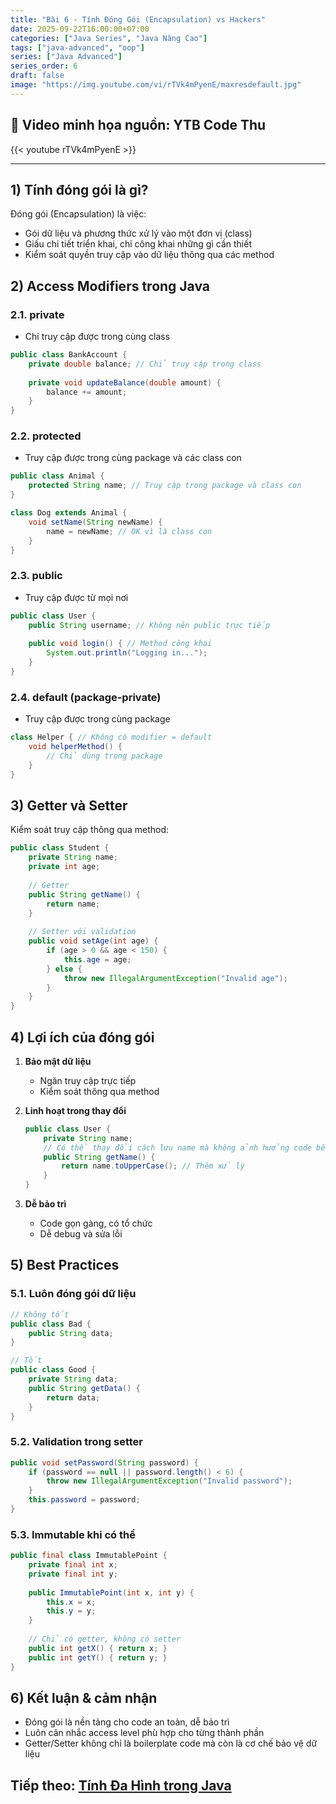 ```yaml
---
title: "Bài 6 - Tính Đóng Gói (Encapsulation) vs Hackers"
date: 2025-09-22T16:00:00+07:00
categories: ["Java Series", "Java Nâng Cao"]
tags: ["java-advanced", "oop"]
series: ["Java Advanced"]
series_order: 6
draft: false
image: "https://img.youtube.com/vi/rTVk4mPyenE/maxresdefault.jpg"
---
```


## 🎥 Video minh họa nguồn: YTB Code Thu
{{< youtube rTVk4mPyenE >}}

---

## 1) Tính đóng gói là gì?
Đóng gói (Encapsulation) là việc:
- Gói dữ liệu và phương thức xử lý vào một đơn vị (class)
- Giấu chi tiết triển khai, chỉ công khai những gì cần thiết
- Kiểm soát quyền truy cập vào dữ liệu thông qua các method

## 2) Access Modifiers trong Java

### 2.1. private
- Chỉ truy cập được trong cùng class
```java
public class BankAccount {
    private double balance; // Chỉ truy cập trong class
    
    private void updateBalance(double amount) {
        balance += amount;
    }
}
```

### 2.2. protected
- Truy cập được trong cùng package và các class con
```java
public class Animal {
    protected String name; // Truy cập trong package và class con
}

class Dog extends Animal {
    void setName(String newName) {
        name = newName; // OK vì là class con
    }
}
```

### 2.3. public
- Truy cập được từ mọi nơi
```java
public class User {
    public String username; // Không nên public trực tiếp
    
    public void login() { // Method công khai
        System.out.println("Logging in...");
    }
}
```

### 2.4. default (package-private)
- Truy cập được trong cùng package
```java
class Helper { // Không có modifier = default
    void helperMethod() {
        // Chỉ dùng trong package
    }
}
```

## 3) Getter và Setter
Kiểm soát truy cập thông qua method:

```java
public class Student {
    private String name;
    private int age;
    
    // Getter
    public String getName() {
        return name;
    }
    
    // Setter với validation
    public void setAge(int age) {
        if (age > 0 && age < 150) {
            this.age = age;
        } else {
            throw new IllegalArgumentException("Invalid age");
        }
    }
}
```

## 4) Lợi ích của đóng gói
1. **Bảo mật dữ liệu**
   - Ngăn truy cập trực tiếp
   - Kiểm soát thông qua method

2. **Linh hoạt trong thay đổi**
   ```java
   public class User {
       private String name;
       // Có thể thay đổi cách lưu name mà không ảnh hưởng code bên ngoài
       public String getName() {
           return name.toUpperCase(); // Thêm xử lý
       }
   }
   ```

3. **Dễ bảo trì**
   - Code gọn gàng, có tổ chức
   - Dễ debug và sửa lỗi

## 5) Best Practices

### 5.1. Luôn đóng gói dữ liệu
```java
// Không tốt
public class Bad {
    public String data;
}

// Tốt
public class Good {
    private String data;
    public String getData() {
        return data;
    }
}
```

### 5.2. Validation trong setter
```java
public void setPassword(String password) {
    if (password == null || password.length() < 6) {
        throw new IllegalArgumentException("Invalid password");
    }
    this.password = password;
}
```

### 5.3. Immutable khi có thể
```java
public final class ImmutablePoint {
    private final int x;
    private final int y;
    
    public ImmutablePoint(int x, int y) {
        this.x = x;
        this.y = y;
    }
    
    // Chỉ có getter, không có setter
    public int getX() { return x; }
    public int getY() { return y; }
}
```

## 6) Kết luận & cảm nhận
- Đóng gói là nền tảng cho code an toàn, dễ bảo trì
- Luôn cân nhắc access level phù hợp cho từng thành phần
- Getter/Setter không chỉ là boilerplate code mà còn là cơ chế bảo vệ dữ liệu

## Tiếp theo: [Tính Đa Hình trong Java](/p/java_polymorphism/)
